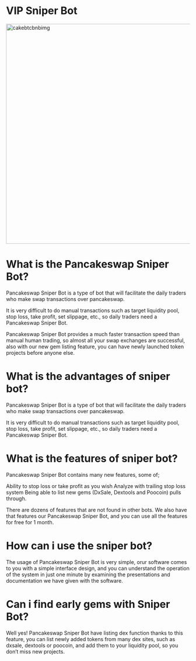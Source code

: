 # VIP Sniper Bot

<img width="602" alt="cakebtcbnbimg" src="https://github.com/rosamondallison/Nftbot/assets/163585723/78a25f5b-baf3-47d6-bc7e-31e94158ab88">


# What is the Pancakeswap Sniper Bot?

Pancakeswap Sniper Bot is a type of bot that will facilitate the daily traders who make swap transactions over pancakeswap.

It is very difficult to do manual transactions such as target liquidity pool, stop loss, take profit, set slippage, etc., so daily traders need a Pancakeswap Sniper Bot.

Pancakeswap Sniper Bot provides a much faster transaction speed than manual human trading, so almost all your swap exchanges are successful, also with our new gem listing feature, you can have newly launched token projects before anyone else.

# What is the advantages of sniper bot?

Pancakeswap Sniper Bot is a type of bot that will facilitate the daily traders who make swap transactions over pancakeswap.

It is very difficult to do manual transactions such as target liquidity pool, stop loss, take profit, set slippage, etc., so daily traders need a Pancakeswap Sniper Bot.


# What is the features of sniper bot?

Pancakeswap Sniper Bot contains many new features, some of;

Ability to stop loss or take profit as you wish
Analyze with trailing stop loss system
Being able to list new gems (DxSale, Dextools and Poocoin) pulls through.

There are dozens of features that are not found in other bots. We also have that features our Pancakeswap Sniper Bot, and you can use all the features for free for 1 month.

# How can i use the sniper bot?

The usage of  Pancakeswap Sniper Bot is very simple, orur software comes to you with a simple interface design, and you can understand the operation of the system in just one minute by examining the presentations and documentation we have given with the software.

# Can i find early gems with Sniper Bot?

Well yes! Pancakeswap Sniper Bot have listing dex function thanks to this feature, you can list newly added tokens from many dex sites, such as dxsale, dextools or poocoin, and add them to your liquidity pool, so you don’t miss new projects.
